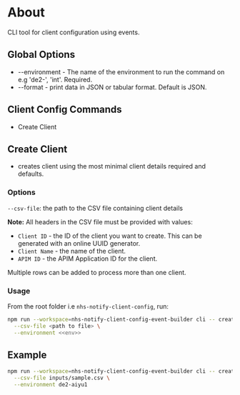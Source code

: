 # About

CLI tool for client configuration using events.

## Global Options

- --environment - The name of the environment to run the command on e.g 'de2-', 'int'. Required.
- --format - print data in JSON or tabular format. Default is JSON.

## Client Config Commands

- Create Client

## Create Client

- creates client using the most minimal client details required and defaults.

### Options

`--csv-file`: the path to the CSV file containing client details

**Note:** All headers in the CSV file must be provided with values:

- `Client ID` - the ID of the client you want to create. This can be generated with an online UUID generator.
- `Client Name` - the name of the client.
- `APIM ID` - the APIM Application ID for the client.

Multiple rows can be added to process more than one client.

### Usage

From the root folder i.e `nhs-notify-client-config`, run:

```bash
npm run --workspace=nhs-notify-client-config-event-builder cli -- create-client \
  --csv-file <path to file> \
  --environment <<env>>
```

## Example

```bash
npm run --workspace=nhs-notify-client-config-event-builder cli -- create-client \
  --csv-file inputs/sample.csv \
  --environment de2-aiyu1
```
